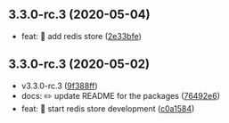 ## 3.3.0-rc.3 (2020-05-04)

* feat: 🎸 add redis store ([2e33bfe](https://github.com/kucherenko/jscpd/commit/2e33bfe))



## 3.3.0-rc.3 (2020-05-02)

* v3.3.0-rc.3 ([9f388ff](https://github.com/kucherenko/jscpd/commit/9f388ff))
* docs: ✏️ update README for the packages ([76492e6](https://github.com/kucherenko/jscpd/commit/76492e6))
* feat: 🎸 start redis store development ([c0a1584](https://github.com/kucherenko/jscpd/commit/c0a1584))



